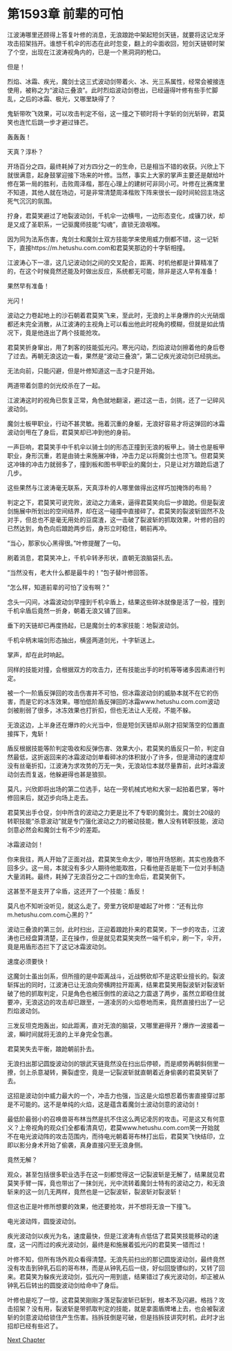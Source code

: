 # 第1593章 前辈的可怕

江波涛哪里还顾得上答复叶修的消息，无浪踉跄中架起短剑天链，就要将这记龙牙攻击招架挡开。谁想千机伞的形态在此时忽变，翻上的伞面收回，短剑天链顿时架了个空，出现在江波涛视角内的，已是一个黑洞洞的枪口。

但是！

烈焰、冰霜、疾光，魔剑士这三式波动剑带着火、冰、光三系属性，经常会被接连使用，被称之为“波动三叠浪”。此时烈焰波动剑卷出，已经逼得叶修有些手忙脚乱，之后的冰霜、极光，又哪里缺得了？

鬼斩带吹飞效果，可以攻击判定不俗，这一撞之下顿时将十字斩的剑光斩碎，君莫笑也连忙后跳一步才避过锋芒。

轰轰轰！

天真？淳朴？

开场百分之四，最终耗掉了对方四分之一的生命，已是相当不错的收获。兴欣上下就很满意，起身鼓掌迎接下场来的叶修。当然，事实上大家的掌声主要还是献给叶修在第一局的胜利，击败周泽楷，那在心理上的建树可非同小可。叶修在比赛席里不知道，其他人就在场边，可是非常清楚周泽楷败下阵来很长一段时间轮回主场这死气沉沉的氛围。

拧身，君莫笑避过了地裂波动剑，千机伞一边横甩，一边形态变化，成镰刀状，却是又成了圣职系，一记驱魔师技能“勾魂”，直锁无浪咽喉。

因为同为法系伤害，鬼剑士和魔剑士双方技能学来使用威力倒都不错，这一记斩下，直接https://m.hetushu.com.com和君莫笑那边的十字斩相撞。

江波涛心下一凛，这几记波动剑之间的交叉配合，距离、时机他都是计算精准了的，在这个时候竟然还能及时做出反应，系统都无可能，除非是这人早有准备！

果然早有准备！

光闪！

波动之力卷起地上的沙石朝着君莫笑飞来，至此时，无浪的上半身爆炸的火光硝烟都还未完全消散，从江波涛的主视角上可以看出他此时视角的模糊，但就是如此情况下，竟是他连出了两个技能抢攻。

君莫笑折身窜出，用了刺客的技能弧光闪。寒光闪动，烈焰波动剑擦着他的身后卷了过去。再朝无浪这边一看，果然是“波动三叠浪”，第二记疾光波动剑已经挑出。

无法向前，只能闪避，但是叶修知道这一击才只是开始。

两道带着剑意的剑光绞杀在了一起。

江波涛这时的视角已恢复正常，角色就地翻滚，避过这一击，剑挑，还了一记碎风波动剑。

魔剑士板甲职业，行动不甚灵敏。拖着沉重的身躯，无浪好容易才将这弹回的冰霜波动剑甩在了身后，君莫笑却已冲到他的身前。

一声巨响，君莫笑手中千机伞以骑士剑的形态正撞到无浪的板甲上。骑士也是板甲职业，身形沉重，若是由骑士来施展冲锋，冲击力足以将魔剑士也顶飞。但君莫笑这冲锋的冲击力就弱多了，撞到板和图书甲职业的魔剑士，只是让对方踉跄后退了几步。

这些果然与江波涛毫无联系，天真淳朴的人哪里做得出这样巧加掩饰的布局？

判定之下，君莫笑可说完败，波动之力涌来，逼得君莫笑向后一步踉跄。但是裂波剑施展中所划出的空间结界，却在这一碰撞中直接碎了。君莫笑的裂波斩固然不及对手，但总也不是毫无用处的豆腐渣，这一击破了裂波斩的抓取效果，叶修的目的已然达到，角色向后踉跄两步后，身形立时稳住，朝前再冲。

“当心，那家伙心黑得很。”叶修提醒了一句。

刷着消息，君莫笑冲上，千机伞转矛形状，直朝无浪脑袋扎去。

“当然没有，老大什么都是最牛的！”包子替叶修回答。

“怎么样，知道前辈的可怕了没有啊？”

念头一闪间，冰霜波动剑早撞到千机伞盾上，结果这些碎冰就像是活了一般，撞到千机伞盾后竟然一折身，朝着无浪又铺了回来。

垂下的天链却已再度扬起，已是魔剑士的本家技能：地裂波动剑。

千机伞柄末端剑形态抽出，横竖两道剑光，十字斩送上。

掌声，却在此时响起。

同样的技能对撞，会根据双方的攻击力，还有技能出手的时机等等诸多因素进行判定。

被一个一阶盾反弹回的攻击伤害并不可怕，但冰霜波动剑的威胁本就不在它的伤害，而是它的冰冻效果。哪怕低阶盾反弹回的冰霜www.hetushu.com.com波动剑被削弱了很多，冰冻效果也打折扣，但也无法让人无视，不能不躲。

无浪这边，上半身还在爆炸的火光当中，但是短剑天链却从刚才招架落空的位置直接挥下，鬼斩！

盾反根据技能等阶判定吸收和反弹伤害、效果大小，君莫笑的盾反只一阶，判定自然最低，这折返回来的冰霜波动剑单看碎冰的体积就小了许多，但是滑动的速度却没有丝毫折扣，江波涛为求攻势的万无一失，无浪站位本就尽量靠前，此时冰霜波动剑去而复返，他躲避得也甚是狼狈。

莫凡，兴欣即将出场的第二位选手，站在一旁机械式地和大家一起拍着巴掌，等叶修回来后，就迈步向场上走去。

君莫笑出手仓促，剑中所含的波动之力更是比不了专职的魔剑士。魔剑士20级的转职技能“杀意波动”就是专门强化波动之力的被动技能，散人没有转职技能，波动剑意必然会和魔剑士有不少的差距。

冰霜波动剑！

你来我往，两人开始了正面对战，君莫笑生命太少，哪怕开场怒刷，其实也挽救不回多少。这一局，本就没有多少人期待他能取胜，只看他是否是能下一位对手制造大量消耗。最终，耗掉了无浪百分之二十四的生命后，君莫笑倒下。

这甚至不是支开了伞盾，这还开了一个技能：盾反！

莫凡也不知听没听见，就这么走了。旁里方锐却是嘘起了叶修：“还有比你m.hetushu.com.com心黑的？”

波动三叠浪的第三剑，此时扫出，正迎着踉跄扑来的君莫笑，下一步的攻击，江波涛也已经盘算清楚，正在操作，但是就见君莫笑突然一端千机伞，刷一下，伞开，竟是用盾形态拦下了这记冰霜波动剑。

速度必须要快！

这魔剑士虽出剑系，但所擅的是中距离战斗，近战劈砍却不是这职业擅长的。裂波斩挥出的同时，江波涛已让无浪向旁横跨拉开距离，结果君莫笑用裂波斩对裂波斩破了他的抓取判定，只是角色也被压倒性的波动之力震退了两步，虽然立即稳住就要冲，无浪这边的攻击却已跟至，一道凌厉的火焰卷地而来，竟然直接扫出了一记烈焰波动剑。

三发反坦克炮轰出，如此距离，直对无浪的脑袋，又哪里避得开？爆炸一波接着一波，瞬时间就将无浪的上半身完全包裹。

君莫笑失去平衡，踉跄朝前扑去。

无浪扫出那记圆旋波动剑的银武天链竟然没在扫出后停顿，而是顺势再朝斜侧里一撩，剑上杀意凝转，撕裂虚空，竟是一记裂波斩就直朝着近身偷袭的君莫笑斩了去。

这招是波动剑中威力最大的一个，冲击力也强，当这是火焰想忍着伤害直接穿过那是不可能的。这不是单纯的火焰，这是蕴含着魔剑士波动剑意的波动剑！

最低阶最弱小的召唤兽哥布林当然是抗不住这么两记凌厉的攻击。可是这又有何意义？上帝视角的观众们全都看清真切，君莫www.hetushu.com.com笑一开始就不在电光波动阵的攻击范围内，而待电光朝着哥布林打出后，君莫笑飞快结印，立即以影分身术开始了偷袭，真身直接闪至无浪身侧。

竟然无解？

观众，甚至包括很多职业选手在这一刻都觉得这一记裂波斩是无解了，结果就见君莫笑手臂一挥，竟也带出了一抹剑光，光中流转着魔剑士特有的波动之力，和无浪斩来的这一剑几无两样，竟然也是一记裂波斩，裂波斩对裂波斩！

但这也正是叶修所想要的效果，他还要抢攻，并不想将无浪一下撞飞。

电光波动阵，圆旋波动剑。

疾光波动剑以疾光为名，速度最快，但是江波涛有点低估了君莫笑技能移动的速度，这一闪而过的疾光波动剑，最终是和施展着弧光闪的君莫笑一错而过！

叶修不知，但所有场外观众看得清楚。无浪先前扫出的那记圆旋波动剑，最终竟然没有攻击到钟乳石后的哥布林，而是从钟乳石后一绕，好似回旋镖似的，又转了回来。君莫笑为躲疾光波动剑，弧光闪一用到底，结果错过了疾光波动剑，却正被从钟乳石后转出的圆旋波动剑给命中了身后。

叶修也是吃了一惊，这君莫笑刚刚才落足裂波斩已斩到，根本不及闪避。格挡？攻击招架？没有用，裂波斩是带抓取判定的技能，就是拿面盾牌堵上去，也会被裂波斩的剑意波动给锁住产生伤害。挡拆技倒是可破，但是挡拆技讲究时机，此时才出招却已经有些迟了。



[Next Chapter](%E7%AC%AC1594%E7%AB%A0%20%E5%B9%B4%E8%BD%BB%E7%9A%84%E6%88%90%E9%95%BF.md)